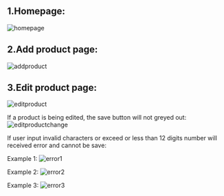 ## 1.**Homepage:**
![homepage](https://github.com/jacklee9611/assessment-jack/assets/58587453/4252812a-0147-4a37-95c0-e11896c12013)

## 2.**Add product page:**
![addproduct](https://github.com/jacklee9611/assessment-jack/assets/58587453/d37b1e65-c25f-45e8-8d32-13dae9841cc3)

## 3.**Edit product page:**
![editproduct](https://github.com/jacklee9611/assessment-jack/assets/58587453/d992e50c-74ea-4bc9-9cba-393d80749f3e)

  If a product is being edited, the save button will not greyed out:
  ![editproductchange](https://github.com/jacklee9611/assessment-jack/assets/58587453/65dd5665-c07b-43d9-8241-c278cb13a628)

  If user input invalid characters or exceed or less than 12 digits number will received error and cannot be save:
  
  Example 1:
  ![error1](https://github.com/jacklee9611/assessment-jack/assets/58587453/6dcfd00c-ae63-4df4-ab35-76c97c12d452)

  Example 2:
  ![error2](https://github.com/jacklee9611/assessment-jack/assets/58587453/de4791b8-c312-4b29-8b89-798685d63aa8)
  
  Example 3:
  ![error3](https://github.com/jacklee9611/assessment-jack/assets/58587453/e1493671-3567-4d28-b753-eb2f8aa9d56e)
  
